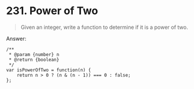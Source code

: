 # 231. Power of Two

> Given an integer, write a function to determine if it is a power of two.


Answer:

```
/**
 * @param {number} n
 * @return {boolean}
 */
var isPowerOfTwo = function(n) {
    return n > 0 ? (n & (n - 1)) === 0 : false;  
};
```